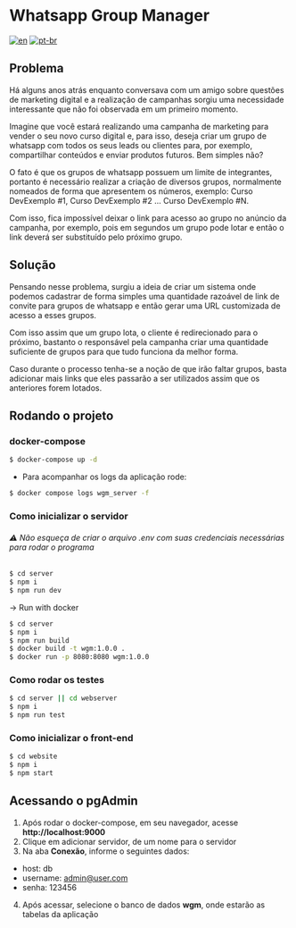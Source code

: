 # Whatsapp Group Manager

[![en](https://img.shields.io/badge/lang-en-red.svg)](./README.md) [![pt-br](https://img.shields.io/badge/lang-pt--br-green.svg)](./README.pt-br.md)

## Problema
Há alguns anos atrás enquanto conversava com um amigo sobre questões de marketing digital e a realização de campanhas sorgiu uma necessidade interessante que não foi observada em um primeiro momento.

Imagine que você estará realizando uma campanha de marketing para vender o seu novo curso digital e, para isso, deseja criar um grupo de whatsapp com todos os seus leads ou clientes para, por exemplo, compartilhar conteúdos e enviar produtos futuros. Bem simples não?

O fato é que os grupos de whatsapp possuem um limite de integrantes, portanto é necessário realizar a criação de diversos grupos, normalmente nomeados de forma que apresentem os números, exemplo: Curso DevExemplo #1, Curso DevExemplo #2 ... Curso DevExemplo #N. 

Com isso, fica impossível deixar o link para acesso ao grupo no anúncio da campanha, por exemplo, pois em segundos um grupo pode lotar e então o link deverá ser substituído pelo próximo grupo.


## Solução
Pensando nesse problema, surgiu a ideia de criar um sistema onde podemos cadastrar de forma simples uma quantidade razoável de link de convite para grupos de whatsapp e então gerar uma URL customizada de acesso a esses grupos.

Com isso assim que um grupo lota, o cliente é redirecionado para o próximo, bastanto o responsável pela campanha criar uma quantidade suficiente de grupos para que tudo funciona da melhor forma.

Caso durante o processo tenha-se a noção de que irão faltar grupos, basta adicionar mais links que eles passarão a ser utilizados assim que os anteriores forem lotados.


## Rodando o projeto


### docker-compose

```bash
$ docker-compose up -d
```

* Para acompanhar os logs da aplicação rode:

```bash
$ docker compose logs wgm_server -f
```


### Como inicializar o servidor

###### ⚠️ Não esqueça de criar o arquivo .env com suas credenciais necessárias para rodar o programa

```bash
$ cd server
$ npm i
$ npm run dev
```

-> Run with docker

```bash
$ cd server
$ npm i
$ npm run build
$ docker build -t wgm:1.0.0 . 
$ docker run -p 8080:8080 wgm:1.0.0
```

### Como rodar os testes

```bash
$ cd server || cd webserver
$ npm i
$ npm run test
```

### Como inicializar o front-end

```bash
$ cd website
$ npm i
$ npm start
```

## Acessando o pgAdmin

1. Após rodar o docker-compose, em seu navegador, acesse **http://localhost:9000**
2. Clique em adicionar servidor, de um nome para o servidor
3. Na aba **Conexão**, informe o seguintes dados:
  * host: db
  * username: admin@user.com
  * senha: 123456
4. Após acessar, selecione o banco de dados **wgm**, onde estarão as tabelas da aplicação
